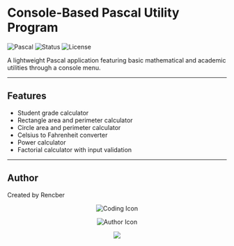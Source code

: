 # Console-Based Pascal Utility Program

![Pascal](https://img.shields.io/badge/language-Pascal-blue?style=flat-square)
![Status](https://img.shields.io/badge/status-active-brightgreen?style=flat-square)
![License](https://img.shields.io/badge/license-MIT-lightgrey?style=flat-square)

A lightweight Pascal application featuring basic mathematical and academic utilities through a console menu.

---

## Features

- Student grade calculator  
- Rectangle area and perimeter calculator  
- Circle area and perimeter calculator  
- Celsius to Fahrenheit converter  
- Power calculator  
- Factorial calculator with input validation  

---



## Author

Created by Rencber
<p align="center">
  <img src="https://img.icons8.com/external-flaticons-lineal-color-flat-icons/64/000000/external-coding-web-development-flaticons-lineal-color-flat-icons.png" alt="Coding Icon" />
</p>

<p align="center">
  <img src="https://img.icons8.com/ios-filled/50/000000/user.png" alt="Author Icon" />
</p>
<p align="center">
  <img src="https://capsule-render.vercel.app/api?type=waving&color=0:0f2027,50:203a43,100:2c5364&height=200&section=footer&text=Thanks%20for%20visiting!%20🚀&fontSize=30&fontColor=ffffff" />
</p>
